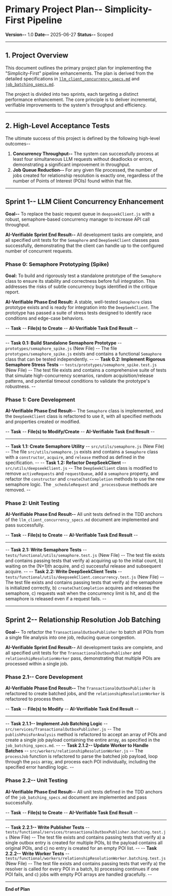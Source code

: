 # Primary Project Plan-- Simplicity-First Pipeline

**Version--** 1.0
**Date--** 2025-06-27
**Status--** Scoped

---

## 1. Project Overview

This document outlines the primary project plan for implementing the "Simplicity-First" pipeline enhancements. The plan is derived from the detailed specifications in [`llm_client_concurrency_specs.md`](docs/specifications/simple_pipeline_v1/llm_client_concurrency_specs.md) and [`job_batching_specs.md`](docs/specifications/simple_pipeline_v1/job_batching_specs.md).

The project is divided into two sprints, each targeting a distinct performance enhancement. The core principle is to deliver incremental, verifiable improvements to the system's throughput and efficiency.

---

## 2. High-Level Acceptance Tests

The ultimate success of this project is defined by the following high-level outcomes--

1.  **Concurrency Throughput--** The system can successfully process at least four simultaneous LLM requests without deadlocks or errors, demonstrating a significant improvement in throughput.
2.  **Job Queue Reduction--** For any given file processed, the number of jobs created for relationship resolution is exactly one, regardless of the number of Points of Interest (POIs) found within that file.

---

## Sprint 1-- LLM Client Concurrency Enhancement

**Goal--** To replace the basic request queue in `deepseekClient.js` with a robust, semaphore-based concurrency manager to increase API call throughput.

**AI-Verifiable Sprint End Result--** All development tasks are complete, and all specified unit tests for the `Semaphore` and `DeepSeekClient` classes pass successfully, demonstrating that the client can handle up to the configured number of concurrent requests.

### Phase 0: Semaphore Prototyping (Spike)

**Goal:** To build and rigorously test a standalone prototype of the `Semaphore` class to ensure its stability and correctness before full integration. This addresses the risks of subtle concurrency bugs identified in the critique report.

**AI-Verifiable Phase End Result:** A stable, well-tested `Semaphore` class prototype exists and is ready for integration into the `DeepSeekClient`. The prototype has passed a suite of stress tests designed to identify race conditions and edge-case behaviors.

-- **Task** -- **File(s) to Create** -- **AI-Verifiable Task End Result** --
-- --- -- --- -- --- --
-- **Task 0.1: Build Standalone Semaphore Prototype** -- `prototypes/semaphore_spike.js` (New File) -- The file `prototypes/semaphore_spike.js` exists and contains a functional `Semaphore` class that can be tested independently. --
-- **Task 0.2: Implement Rigorous Semaphore Stress Tests** -- `tests/prototypes/semaphore_spike.test.js` (New File) -- The test file exists and contains a comprehensive suite of tests that simulate high-concurrency scenarios, random acquisition/release patterns, and potential timeout conditions to validate the prototype's robustness. --

### Phase 1: Core Development

**AI-Verifiable Phase End Result--** The `Semaphore` class is implemented, and the `DeepSeekClient` class is refactored to use it, with all specified methods and properties created or modified.

-- **Task** -- **File(s) to Modify/Create** -- **AI-Verifiable Task End Result** --
-- --- -- --- -- --- --
-- **Task 1.1: Create Semaphore Utility** -- `src/utils/semaphore.js` (New File) -- The file `src/utils/semaphore.js` exists and contains a `Semaphore` class with a `constructor`, `acquire`, and `release` method as defined in the specification. --
-- **Task 1.2: Refactor DeepSeekClient** -- `src/utils/deepseekClient.js` -- The `DeepSeekClient` class is modified to remove `activeRequests` and `requestQueue`, add a `semaphore` property, and refactor the `constructor` and `createChatCompletion` methods to use the new semaphore logic. The `_scheduleRequest` and `_processQueue` methods are removed. --

### Phase 2: Unit Testing

**AI-Verifiable Phase End Result--** All unit tests defined in the TDD anchors of the `llm_client_concurrency_specs.md` document are implemented and pass successfully.

-- **Task** -- **File(s) to Create** -- **AI-Verifiable Task End Result** --
-- --- -- --- -- --- --
-- **Task 2.1: Write Semaphore Tests** -- `tests/functional/utils/semaphore.test.js` (New File) -- The test file exists and contains passing tests that verify a) acquiring up to the initial count, b) waiting on the (N+1)th acquire, and c) successful release and subsequent acquire. --
-- **Task 2.2: Write DeepSeekClient Tests** -- `tests/functional/utils/deepseekClient.concurrency.test.js` (New File) -- The test file exists and contains passing tests that verify a) the semaphore is initialized correctly, b) `createChatCompletion` acquires and releases the semaphore, c) requests wait when the concurrency limit is hit, and d) the semaphore is released even if a request fails. --

---

## Sprint 2-- Relationship Resolution Job Batching

**Goal--** To refactor the `TransactionalOutboxPublisher` to batch all POIs from a single file analysis into one job, reducing queue congestion.

**AI-Verifiable Sprint End Result--** All development tasks are complete, and all specified unit tests for the `TransactionalOutboxPublisher` and `relationshipResolutionWorker` pass, demonstrating that multiple POIs are processed within a single job.

### Phase 2.1-- Core Development

**AI-Verifiable Phase End Result--** The `TransactionalOutboxPublisher` is refactored to create batched jobs, and the `relationshipResolutionWorker` is refactored to process them.

-- **Task** -- **File(s) to Modify** -- **AI-Verifiable Task End Result** --
-- --- -- --- -- --- --
-- **Task 2.1.1-- Implement Job Batching Logic** -- `src/services/TransactionalOutboxPublisher.js` -- The `publishPoisForAnalysis` method is refactored to accept an array of POIs and create a single job payload containing the entire array, as specified in the `job_batching_specs.md`. --
-- **Task 2.1.2-- Update Worker to Handle Batches** -- `src/workers/relationshipResolutionWorker.js` -- The `processJob` function is refactored to parse the batched job payload, loop through the `pois` array, and process each POI individually, including the specified error handling logic. --

### Phase 2.2-- Unit Testing

**AI-Verifiable Phase End Result--** All unit tests defined in the TDD anchors of the `job_batching_specs.md` document are implemented and pass successfully.

-- **Task** -- **File(s) to Create** -- **AI-Verifiable Task End Result** --
-- --- -- --- -- --- --
-- **Task 2.2.1-- Write Publisher Tests** -- `tests/functional/services/transactionalOutboxPublisher.batching.test.js` (New File) -- The test file exists and contains passing tests that verify a) a single outbox entry is created for multiple POIs, b) the payload contains all original POIs, and c) no entry is created for an empty POI list. --
-- **Task 2.2.2-- Write Worker Tests** -- `tests/functional/workers/relationshipResolutionWorker.batching.test.js` (New File) -- The test file exists and contains passing tests that verify a) the resolver is called for every POI in a batch, b) processing continues if one POI fails, and c) jobs with empty POI arrays are handled gracefully. --

---
**End of Plan**